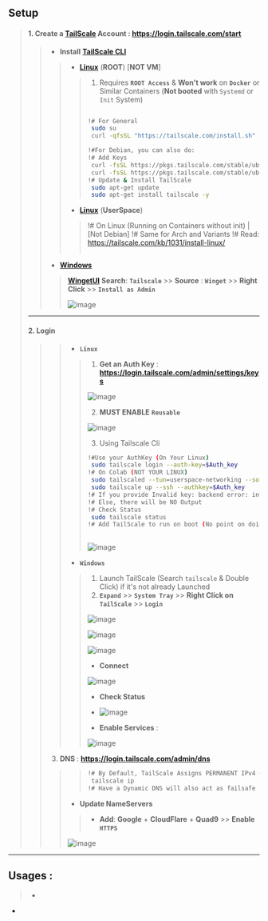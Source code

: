 ## **Setup** 
> #### 1. Create a [**TailScale**](https://tailscale.com/) **Account** : **https://login.tailscale.com/start**
> > - **Install** [**TailScale CLI**]()
> > > - [**Linux**](https://tailscale.com/kb/1031/install-linux/) (**ROOT**) [**NOT VM**]
> > > > 1. Requires **`ROOT Access`** & **Won't work** on **`Docker`** or Similar Containers (**Not booted** with `Systemd` or `Init` System)
> > > > ```bash
> > > > 
> > > > !# For General
> > > >  sudo su
> > > >  curl -qfsSL "https://tailscale.com/install.sh" | sh
> > > >
> > > > !#For Debian, you can also do:
> > > > !# Add Keys
> > > >  curl -fsSL https://pkgs.tailscale.com/stable/ubuntu/focal.noarmor.gpg | sudo tee /usr/share/keyrings/tailscale-archive-keyring.gpg >/dev/null
> > > >  curl -fsSL https://pkgs.tailscale.com/stable/ubuntu/focal.tailscale-keyring.list | sudo tee /etc/apt/sources.list.d/tailscale.list
> > > > !# Update & Install TailScale
> > > >  sudo apt-get update
> > > >  sudo apt-get install tailscale -y
> > > > ```
> > > > 
> > > - [**Linux**](https://tailscale.com/kb/1031/install-linux/) (**UserSpace**)
> > > > !# On Linux (Running on Containers without init) | [Not Debian]
> > > > !# Same for Arch and Variants
> > > > !# Read: https://tailscale.com/kb/1031/install-linux/
> > > >  
> > > > ```
> > - [**Windows**](https://tailscale.com/kb/1022/install-windows/)
> > > [**WingetUI**](https://github.com/marticliment/WingetUI)
> > > **Search**: **`Tailscale`** >> **Source** : **`Winget`** >> **Right Click** >> **`Install as Admin`**
> > > 
> > > ![image](https://github.com/Azathothas/BugGPT-Tools/assets/58171889/05141548-d49c-4f0b-9695-53b4efdd5a31)
> > >
> ---
> #### 2. **Login**
> > > - **`Linux`**
> > > > 1. **Get an Auth Key** : **https://login.tailscale.com/admin/settings/keys**
> > > >
> > > > ![image](https://github.com/Azathothas/BugGPT-Tools/assets/58171889/8ea3ac97-13a2-4e1a-867a-cecf7b96414d)
> > > >
> > > > 2. **MUST ENABLE** **`Reusable`**
> > > >
> > > > ![image](https://github.com/Azathothas/BugGPT-Tools/assets/58171889/5b0719d1-df4a-4963-a753-8cb126e475df)
> > > > 
> > > > 3. Using Tailscale Cli
> > > > ```bash
> > > > !#Use your AuthKey (On Your Linux)
> > > >  sudo tailscale login --auth-key=$Auth_key
> > > > !# On Colab (NOT YOUR LINUX)
> > > >  sudo tailscaled --tun=userspace-networking --socks5-server=localhost:1055 --outbound-http-proxy-listen=localhost:1055 & 
> > > >  sudo tailscale up --ssh --authkey=$Auth_key
> > > > !# If you provide Invalid key: backend error: invalid key: API key does not exist
> > > > !# Else, there will be NO Output 
> > > > !# Check Status
> > > >  sudo tailscale status
> > > > !# Add TailScale to run on boot (No point on doing this on Colab, since it's Ephemeral)
> > > >  
> > > > ````
> > > > 
> > > > ![image](https://github.com/Azathothas/BugGPT-Tools/assets/58171889/86dce283-d838-4afc-a269-007b16135557)
> > > 
> > > - **`Windows`**
> > > > 1. Launch TailScale (Search `tailscale` & Double Click) if it's not already Launched
> > > > 2. **`Expand`** >> **`System Tray`** >> **Right Click on `TailScale`** >> **`Login`**
> > > > 
> > > > ![image](https://github.com/Azathothas/BugGPT-Tools/assets/58171889/a0b28e0f-2952-4475-b5ac-d5089fa3a23d)
> > > > 
> > > > ![image](https://github.com/Azathothas/BugGPT-Tools/assets/58171889/3270d3c5-67f0-4ccf-ae84-3cbf31142d61)
> > > > 
> > > > ![image](https://github.com/Azathothas/BugGPT-Tools/assets/58171889/3fd35e42-53c4-4726-8940-0d5621711db5)
> > > > 
> > > > - **Connect**
> > > > 
> > > > ![image](https://github.com/Azathothas/BugGPT-Tools/assets/58171889/516346b0-c937-4e50-9a73-e3be86c60b4f)
> > > > 
> > > > - **Check Status**
> > > > 
> > > > - ![image](https://github.com/Azathothas/BugGPT-Tools/assets/58171889/d56789bb-8839-4c5c-8758-b4d997b9ae5d)
> > > > 
> > > > - **Enable Services** : 
> > > > 
> > > > ![image](https://github.com/Azathothas/BugGPT-Tools/assets/58171889/c8e4704b-281f-4007-94a8-d20ef1ee67da)
> > 3. **DNS** : **https://login.tailscale.com/admin/dns**
> > > > ```bash
> > > > !# By Default, TailScale Assigns PERMANENT IPv4 + IPv6 Addresses, but they can be hard to remember
> > > >  tailscale ip
> > > > !# Have a Dynamic DNS will also act as failsafe
> > > > ```
> > > - **Update NameServers**
> > > > - **Add**: **Google** + **CloudFlare** + **Quad9** >> **Enable** **`HTTPS`**
> > > 
> > > ![image](https://github.com/Azathothas/BugGPT-Tools/assets/58171889/d123507d-273c-4bc5-903a-caf5253a8f3c)
> > >
---
## Usages :
> - 


-
